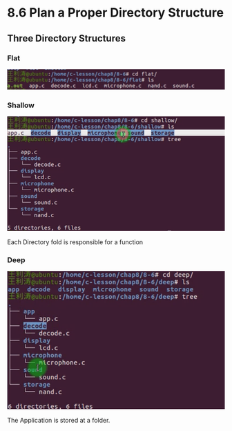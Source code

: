 # 8.6 Plan a Proper Directory Structure



## Three Directory Structures

### Flat

![01](https://github.com/knightsummon/02-Computer-underlying-programming-and-system-optimization/blob/main/08%20Modular%20Programming%20in%20C%20Language/8.6%20Plan%20a%20Proper%20Directory%20Structure.assets/01.jpg)

### Shallow

![02](https://github.com/knightsummon/02-Computer-underlying-programming-and-system-optimization/blob/main/08%20Modular%20Programming%20in%20C%20Language/8.6%20Plan%20a%20Proper%20Directory%20Structure.assets/02.jpg)

Each Directory fold is responsible for a function 

### Deep

![03](https://github.com/knightsummon/02-Computer-underlying-programming-and-system-optimization/blob/main/08%20Modular%20Programming%20in%20C%20Language/8.6%20Plan%20a%20Proper%20Directory%20Structure.assets/03.jpg)

The Application is stored at a folder.

